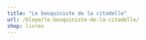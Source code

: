 ```yaml
---
title: "Le bouquiniste de la citadelle"
url: /blaye/le-bouquiniste-de-la-citadelle/
shop: livres
---
```

